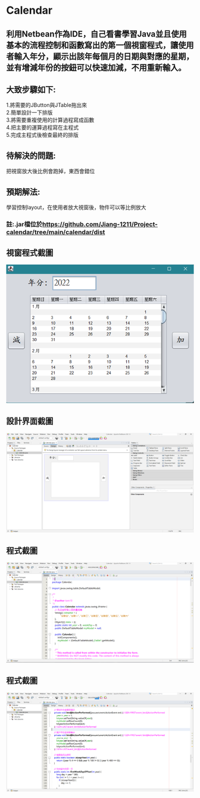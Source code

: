 # Calendar
## 利用Netbean作為IDE，自己看書學習Java並且使用基本的流程控制和函數寫出的第一個視窗程式，讓使用者輸入年分，顯示出該年每個月的日期與對應的星期，並有增減年份的按鈕可以快速加減，不用重新輸入。  
  
## 大致步驟如下:  
1.將需要的JButton與JTable拖出來  
2.簡單設計一下排版  
3.將需要重複使用的計算過程寫成函數  
4.把主要的運算過程寫在主程式  
5.完成主程式後檢查最終的排版  

## 待解決的問題:  
把視窗放大後比例會跑掉，東西會錯位

## 預期解法:  
學習控制layout，在使用者放大視窗後，物件可以等比例放大  
  
### 註:.jar檔位於<https://github.com/Jiang-1211/Project-calendar/tree/main/calendar/dist>
## 視窗程式截圖  
![image](image/視窗程式截圖.png)  
  
## 設計界面截圖  
![image](image/設計界面截圖.png)  
  
## 程式截圖  
![image](image/程式截圖(1).png)  
  
## 程式截圖 
![image](image/程式截圖(2).png)  
